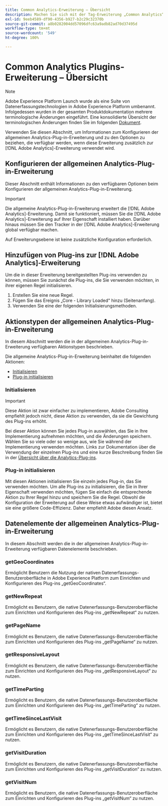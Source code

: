 ```yaml
---
title: Common Analytics-Erweiterung – Übersicht
description: Machen Sie sich mit der Tag-Erweiterung „Common Analytics“ in Adobe Experience Platform vertraut.
exl-id: 9eeb4589-df90-4356-b927-b2c29c32370b
source-git-commit: a8b0282004dd57096dfc63a9adb82ad70d37495d
workflow-type: tm+mt
source-wordcount: '549'
ht-degree: 100%

---
```


# Common Analytics Plugins-Erweiterung – Übersicht

>[!NOTE]
>
>Adobe Experience Platform Launch wurde als eine Suite von Datenerfassungstechnologien in Adobe Experience Platform umbenannt. Infolgedessen wurden in der gesamten Produktdokumentation mehrere terminologische Änderungen eingeführt. Eine konsolidierte Übersicht der terminologischen Änderungen finden Sie im folgenden [Dokument](../../../term-updates.md).

Verwenden Sie diesen Abschnitt, um Informationen zum Konfigurieren der allgemeinen Analytics-Plug-in-Erweiterung und zu den Optionen zu beziehen, die verfügbar werden, wenn diese Erweiterung zusätzlich zur [!DNL Adobe Analytics]-Erweiterung verwendet wird.

## Konfigurieren der allgemeinen Analytics-Plug-in-Erweiterung

Dieser Abschnitt enthält Informationen zu den verfügbaren Optionen beim Konfigurieren der allgemeinen Analytics-Plug-in-Erweiterung.

>[!IMPORTANT]
>
>Die allgemeine Analytics-Plug-in-Erweiterung erweitert die [!DNL Adobe Analytics]-Erweiterung. Damit sie funktioniert, müssen Sie die [!DNL Adobe Analytics]-Erweiterung auf Ihrer Eigenschaft installiert haben. Darüber hinaus müssen Sie den Tracker in der [!DNL Adobe Analytics]-Erweiterung global verfügbar machen.

Auf Erweiterungsebene ist keine zusätzliche Konfiguration erforderlich.

## Hinzufügen von Plug-ins zur [!DNL Adobe Analytics]-Erweiterung

Um die in dieser Erweiterung bereitgestellten Plug-ins verwenden zu können, müssen Sie zunächst die Plug-ins, die Sie verwenden möchten, in ihrer eigenen Regel initialisieren.

1. Erstellen Sie eine neue Regel.
1. Fügen Sie das Ereignis „Core - Library Loaded“ hinzu (Seitenanfang).
1. Verwenden Sie eine der folgenden Initialisierungsmethoden.

## Aktionstypen der allgemeinen Analytics-Plug-in-Erweiterung

In diesem Abschnitt werden die in der allgemeinen Analytics-Plug-in-Erweiterung verfügbaren Aktionstypen beschrieben.

Die allgemeine Analytics-Plug-in-Erweiterung beinhaltet die folgenden Aktionen:

* [Initialisieren](#initialize)
* [Plug-in initialisieren](#initialize-plugin)

### Initialisieren

>[!IMPORTANT]
>
>Diese Aktion ist zwar einfacher zu implementieren, Adobe Consulting empfiehlt jedoch nicht, diese Aktion zu verwenden, da sie die Gewichtung des Plug-ins erhöht.

Bei dieser Aktion können Sie jedes Plug-in auswählen, das Sie in Ihre Implementierung aufnehmen möchten, und die Änderungen speichern. Wählen Sie so viele oder so wenige aus, wie Sie während der Implementierung verwenden möchten. Links zur Dokumentation über die Verwendung der einzelnen Plug-ins und eine kurze Beschreibung finden Sie in der [Übersicht über die Analytics-Plug-ins](https://experienceleague.adobe.com/docs/analytics/implementation/vars/plugins/impl-plugins.html?lang=de).

### Plug-in initialisieren

Mit diesen Aktionen initialisieren Sie einzeln jedes Plug-in, das Sie verwenden möchten. Um alle Plug-ins zu initialisieren, die Sie in Ihrer Eigenschaft verwenden möchten, fügen Sie einfach die entsprechende Aktion zu Ihrer Regel hinzu und speichern Sie die Regel. Obwohl die Konfiguration der Erweiterung auf diese Weise etwas aufwändiger ist, bietet sie eine größere Code-Effizienz. Daher empfiehlt Adobe diesen Ansatz.

## Datenelemente der allgemeinen Analytics-Plug-in-Erweiterung

In diesem Abschnitt werden die in der allgemeinen Analytics-Plug-in-Erweiterung verfügbaren Datenelemente beschrieben.

### getGeoCoordinates

Ermöglicht Benutzern die Nutzung der nativen Datenerfassungs-Benutzeroberfläche in Adobe Experience Platform zum Einrichten und Konfigurieren des Plug-ins „getGeoCoordinates“.

### getNewRepeat

Ermöglicht es Benutzern, die native Datenerfassungs-Benutzeroberfläche zum Einrichten und Konfigurieren des Plug-ins „getNewRepeat“ zu nutzen.

### getPageName

Ermöglicht es Benutzern, die native Datenerfassungs-Benutzeroberfläche zum Einrichten und Konfigurieren des Plug-ins „getPageName“ zu nutzen.

### getResponsiveLayout

Ermöglicht es Benutzern, die native Datenerfassungs-Benutzeroberfläche zum Einrichten und Konfigurieren des Plug-ins „getResponsiveLayout“ zu nutzen.

### getTimeParting

Ermöglicht es Benutzern, die native Datenerfassungs-Benutzeroberfläche zum Einrichten und Konfigurieren des Plug-ins „getTimeParting“ zu nutzen.

### getTimeSinceLastVisit

Ermöglicht es Benutzern, die native Datenerfassungs-Benutzeroberfläche zum Einrichten und Konfigurieren des Plug-ins „getTimeSinceLastVisit“ zu nutzen.

### getVisitDuration

Ermöglicht es Benutzern, die native Datenerfassungs-Benutzeroberfläche zum Einrichten und Konfigurieren des Plug-ins „getVisitDuration“ zu nutzen.

### getVisitNum

Ermöglicht es Benutzern, die native Datenerfassungs-Benutzeroberfläche zum Einrichten und Konfigurieren des Plug-ins „getVisitNum“ zu nutzen.
